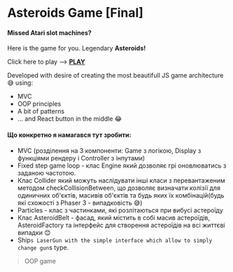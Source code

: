 # Asteroids Game [Final]

#### Missed Atari slot machines?

Here is the game for you. Legendary **Asteroids!**

Click here to play --> [**PLAY**](https://vitalii-8d.github.io/asteroids-oop/)

Developed with desire of creating the most beautifull JS game architecture 😅 using:
* MVC
* OOP principles
* A bit of patterns
* ... and React button in the middle 😂

#### Що конкретно я намагався тут зробити:
- MVC (розділення на 3 компоненти: Game з логікою, Display з функціями рендеру і Controller з інпутами)
- Fixed step game loop - клас Engine який дозволяє грі оновлюватись з заданою частотою. 
- Клас Collider який можуть наслідувати інші класи з перевантаженим методом checkCollisionBetween, що дозволяє визначати колізії для одиничних об'єктів, масивів об'єктів та будь яких їх комбінацій(будь які схожості з Phaser 3 - випадковість 😅)
- Particles - клас з частинками, які розлітаються при вибусі астероїду
- Клас AsteroidBelt - фасад, який містить в собі масив астероїдів, AsteroidFactory та інтерфейс для створення астероїдів на всі життєві випадки 😊
- Ship`s LaserGun with the simple interface which allow to simply change gun`s type.

> OOP game
